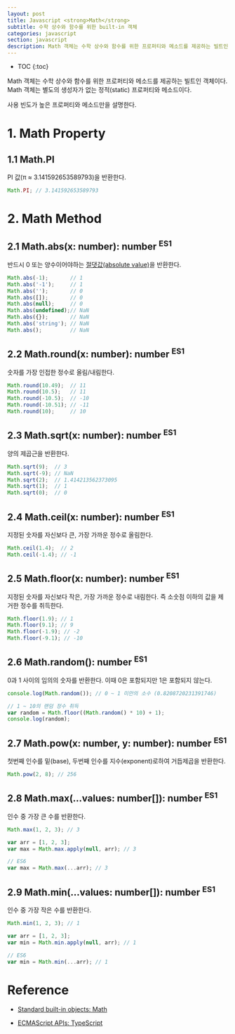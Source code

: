 ```yaml
---
layout: post
title: Javascript <strong>Math</strong>
subtitle: 수학 상수와 함수를 위한 built-in 객체
categories: javascript
section: javascript
description: Math 객체는 수학 상수와 함수를 위한 프로퍼티와 메소드를 제공하는 빌트인 객체이다. 생성자가 없으며 모든 프로퍼티와 메소드는 Math 객체의 별도 생성없이 프로퍼티과 메소드를 사용할 수 있다.
---
```


* TOC
{:toc}

Math 객체는 수학 상수와 함수를 위한 프로퍼티와 메소드를 제공하는 빌트인 객체이다. Math 객체는 별도의 생성자가 없는 정적(static) 프로퍼티와 메소드이다.

사용 빈도가 높은 프로퍼티와 메소드만을 설명한다.

# 1. Math Property

## 1.1 Math.PI

PI 값(π ≈ 3.141592653589793)을 반환한다.

```javascript
Math.PI; // 3.141592653589793
```

# 2. Math Method

## 2.1 Math.abs(x: number): number <sup>ES1</sup>

반드시 0 또는 양수이어야하는 [절댓값(absolute value)](https://ko.wikipedia.org/wiki/절댓값)을 반환한다.

```javascript
Math.abs(-1);       // 1
Math.abs('-1');     // 1
Math.abs('');       // 0
Math.abs([]);       // 0
Math.abs(null);     // 0
Math.abs(undefined);// NaN
Math.abs({});       // NaN
Math.abs('string'); // NaN
Math.abs();         // NaN
```

## 2.2 Math.round(x: number): number <sup>ES1</sup>

숫자를 가장 인접한 정수로 올림/내림한다.

```javascript
Math.round(10.49);  // 11
Math.round(10.5);   // 11
Math.round(-10.5);  // -10
Math.round(-10.51); // -11
Math.round(10);     // 10
```

## 2.3 Math.sqrt(x: number): number <sup>ES1</sup>

양의 제곱근을 반환한다.

```javascript
Math.sqrt(9);  // 3
Math.sqrt(-9); // NaN
Math.sqrt(2);  // 1.414213562373095
Math.sqrt(1);  // 1
Math.sqrt(0);  // 0
```

## 2.4 Math.ceil(x: number): number <sup>ES1</sup>

지정된 숫자를 자신보다 큰, 가장 가까운 정수로 올림한다.

```javascript
Math.ceil(1.4);  // 2
Math.ceil(-1.4); // -1
```

## 2.5 Math.floor(x: number): number <sup>ES1</sup>

지정된 숫자를 자신보다 작은, 가장 가까운 정수로 내림한다. 즉 소숫점 이하의 값을 제거한 정수를 취득한다.

```javascript
Math.floor(1.9); // 1
Math.floor(9.1); // 9
Math.floor(-1.9); // -2
Math.floor(-9.1); // -10
```

## 2.6 Math.random(): number <sup>ES1</sup>

0과 1 사이의 임의의 숫자를 반환한다. 이때 0은 포함되지만 1은 포함되지 않는다.

```javascript
console.log(Math.random()); // 0 ~ 1 미만의 소수 (0.8208720231391746)

// 1 ~ 10의 랜덤 정수 취득
var random = Math.floor((Math.random() * 10) + 1);
console.log(random);
```

## 2.7 Math.pow(x: number, y: number): number <sup>ES1</sup>

첫번째 인수를 밑(base), 두번째 인수를 지수(exponent)로하여 거듭제곱을 반환한다.

```javascript
Math.pow(2, 8); // 256
```

## 2.8 Math.max(...values: number[]): number <sup>ES1</sup>

인수 중 가장 큰 수를 반환한다.

```javascript
Math.max(1, 2, 3); // 3

var arr = [1, 2, 3];
var max = Math.max.apply(null, arr); // 3

// ES6
var max = Math.max(...arr); // 3
```

## 2.9 Math.min(...values: number[]): number <sup>ES1</sup>

인수 중 가장 작은 수를 반환한다.

```javascript
Math.min(1, 2, 3); // 1

var arr = [1, 2, 3];
var min = Math.min.apply(null, arr); // 1

// ES6
var min = Math.min(...arr); // 1
```

# Reference

* [Standard built-in objects: Math](https://developer.mozilla.org/en-US/docs/Web/JavaScript/Reference/Global_Objects/Math)

* [ECMAScript APIs: TypeScript](https://github.com/Microsoft/TypeScript/blob/master/lib/lib.es6.d.ts)
